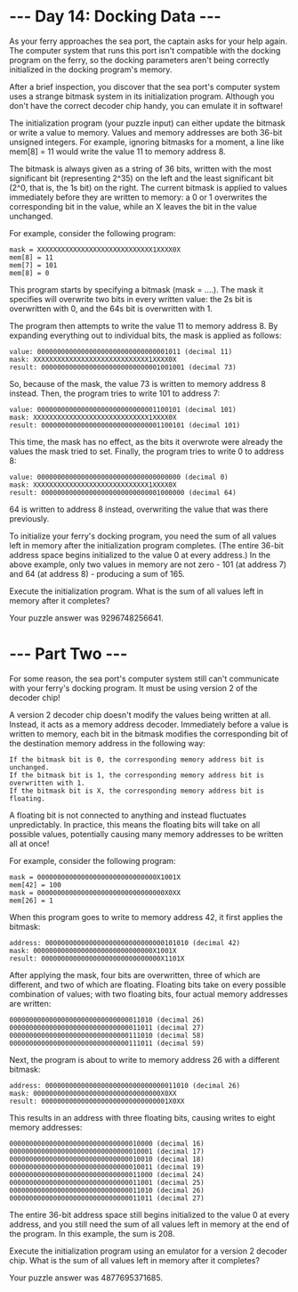 # --- Day 14: Docking Data ---

As your ferry approaches the sea port, the captain asks for your help again. The computer system that runs this port isn't compatible with the docking program on the ferry, so the docking parameters aren't being correctly initialized in the docking program's memory.

After a brief inspection, you discover that the sea port's computer system uses a strange bitmask system in its initialization program. Although you don't have the correct decoder chip handy, you can emulate it in software!

The initialization program (your puzzle input) can either update the bitmask or write a value to memory. Values and memory addresses are both 36-bit unsigned integers. For example, ignoring bitmasks for a moment, a line like mem[8] = 11 would write the value 11 to memory address 8.

The bitmask is always given as a string of 36 bits, written with the most significant bit (representing 2^35) on the left and the least significant bit (2^0, that is, the 1s bit) on the right. The current bitmask is applied to values immediately before they are written to memory: a 0 or 1 overwrites the corresponding bit in the value, while an X leaves the bit in the value unchanged.

For example, consider the following program:

```console
mask = XXXXXXXXXXXXXXXXXXXXXXXXXXXXX1XXXX0X
mem[8] = 11
mem[7] = 101
mem[8] = 0
```

This program starts by specifying a bitmask (mask = ....). The mask it specifies will overwrite two bits in every written value: the 2s bit is overwritten with 0, and the 64s bit is overwritten with 1.

The program then attempts to write the value 11 to memory address 8. By expanding everything out to individual bits, the mask is applied as follows:

```console
value: 000000000000000000000000000000001011 (decimal 11)
mask: XXXXXXXXXXXXXXXXXXXXXXXXXXXXX1XXXX0X
result: 000000000000000000000000000001001001 (decimal 73)
```

So, because of the mask, the value 73 is written to memory address 8 instead. Then, the program tries to write 101 to address 7:

```console
value: 000000000000000000000000000001100101 (decimal 101)
mask: XXXXXXXXXXXXXXXXXXXXXXXXXXXXX1XXXX0X
result: 000000000000000000000000000001100101 (decimal 101)
```

This time, the mask has no effect, as the bits it overwrote were already the values the mask tried to set. Finally, the program tries to write 0 to address 8:

```console
value: 000000000000000000000000000000000000 (decimal 0)
mask: XXXXXXXXXXXXXXXXXXXXXXXXXXXXX1XXXX0X
result: 000000000000000000000000000001000000 (decimal 64)
```

64 is written to address 8 instead, overwriting the value that was there previously.

To initialize your ferry's docking program, you need the sum of all values left in memory after the initialization program completes. (The entire 36-bit address space begins initialized to the value 0 at every address.) In the above example, only two values in memory are not zero - 101 (at address 7) and 64 (at address 8) - producing a sum of 165.

Execute the initialization program. What is the sum of all values left in memory after it completes?

Your puzzle answer was 9296748256641.

# --- Part Two ---

For some reason, the sea port's computer system still can't communicate with your ferry's docking program. It must be using version 2 of the decoder chip!

A version 2 decoder chip doesn't modify the values being written at all. Instead, it acts as a memory address decoder. Immediately before a value is written to memory, each bit in the bitmask modifies the corresponding bit of the destination memory address in the following way:

```console
If the bitmask bit is 0, the corresponding memory address bit is unchanged.
If the bitmask bit is 1, the corresponding memory address bit is overwritten with 1.
If the bitmask bit is X, the corresponding memory address bit is floating.
```

A floating bit is not connected to anything and instead fluctuates unpredictably. In practice, this means the floating bits will take on all possible values, potentially causing many memory addresses to be written all at once!

For example, consider the following program:

```console
mask = 000000000000000000000000000000X1001X
mem[42] = 100
mask = 00000000000000000000000000000000X0XX
mem[26] = 1
```

When this program goes to write to memory address 42, it first applies the bitmask:

```console
address: 000000000000000000000000000000101010 (decimal 42)
mask: 000000000000000000000000000000X1001X
result: 000000000000000000000000000000X1101X
```

After applying the mask, four bits are overwritten, three of which are different, and two of which are floating. Floating bits take on every possible combination of values; with two floating bits, four actual memory addresses are written:

```console
000000000000000000000000000000011010 (decimal 26)
000000000000000000000000000000011011 (decimal 27)
000000000000000000000000000000111010 (decimal 58)
000000000000000000000000000000111011 (decimal 59)
```

Next, the program is about to write to memory address 26 with a different bitmask:

```console
address: 000000000000000000000000000000011010 (decimal 26)
mask: 00000000000000000000000000000000X0XX
result: 00000000000000000000000000000001X0XX
```

This results in an address with three floating bits, causing writes to eight memory addresses:

```console
000000000000000000000000000000010000 (decimal 16)
000000000000000000000000000000010001 (decimal 17)
000000000000000000000000000000010010 (decimal 18)
000000000000000000000000000000010011 (decimal 19)
000000000000000000000000000000011000 (decimal 24)
000000000000000000000000000000011001 (decimal 25)
000000000000000000000000000000011010 (decimal 26)
000000000000000000000000000000011011 (decimal 27)
```

The entire 36-bit address space still begins initialized to the value 0 at every address, and you still need the sum of all values left in memory at the end of the program. In this example, the sum is 208.

Execute the initialization program using an emulator for a version 2 decoder chip. What is the sum of all values left in memory after it completes?

Your puzzle answer was 4877695371685.
